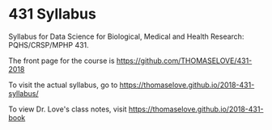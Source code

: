 # 431 Syllabus

Syllabus for Data Science for Biological, Medical and Health Research: PQHS/CRSP/MPHP 431.

The front page for the course is https://github.com/THOMASELOVE/431-2018

To visit the actual syllabus, go to https://thomaselove.github.io/2018-431-syllabus/

To view Dr. Love's class notes, visit https://thomaselove.github.io/2018-431-book
